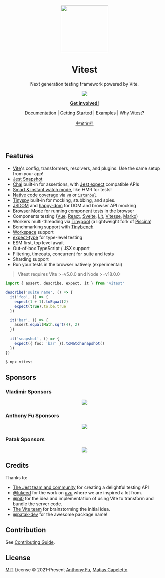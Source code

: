<p align="center">
<img src="https://user-images.githubusercontent.com/11247099/145112184-a9ff6727-661c-439d-9ada-963124a281f7.png" height="150">
</p>

<h1 align="center">
Vitest
</h1>
<p align="center">
Next generation testing framework powered by Vite.
<p>
<p align="center">
  <a href="https://www.npmjs.com/package/vitest"><img src="https://img.shields.io/npm/v/vitest?color=729B1B&label="></a>
<p>

<p align="center">
<a href="https://chat.vitest.dev"><b>Get involved!</b></a>
</p>
<p align="center">
 <a href="https://vitest.dev">Documentation</a> | <a href="https://vitest.dev/guide/">Getting Started</a> | <a href="https://vitest.dev/guide/#examples">Examples</a> | <a href="https://vitest.dev/guide/why">Why Vitest?</a>
</p>
<p align="center">
<a href="https://cn.vitest.dev">中文文档</a>
</p>

<h4 align="center">

</h4>
<br>
<br>

## Features

- [Vite](https://vitejs.dev/)'s config, transformers, resolvers, and plugins. Use the same setup from your app!
- [Jest Snapshot](https://jestjs.io/docs/snapshot-testing)
- [Chai](https://www.chaijs.com/) built-in for assertions, with [Jest expect](https://jestjs.io/docs/expect) compatible APIs
- [Smart & instant watch mode](https://vitest.dev/guide/features.html#watch-mode), like HMR for tests!
- [Native code coverage](https://vitest.dev/guide/features.html#coverage) via [`v8`](https://v8.dev/blog/javascript-code-coverage) or [`istanbul`](https://istanbul.js.org/).
- [Tinyspy](https://github.com/tinylibs/tinyspy) built-in for mocking, stubbing, and spies.
- [JSDOM](https://github.com/jsdom/jsdom) and [happy-dom](https://github.com/capricorn86/happy-dom) for DOM and browser API mocking
- [Browser Mode](https://vitest.dev/guide/browser/) for running component tests in the browser
- Components testing ([Vue](./examples/vue), [React](./examples/react), [Svelte](./examples/svelte), [Lit](./examples/lit), [Vitesse](./examples/vitesse), [Marko](https://github.com/marko-js/examples/tree/master/examples/library-ts))
- Workers multi-threading via [Tinypool](https://github.com/tinylibs/tinypool) (a lightweight fork of [Piscina](https://github.com/piscinajs/piscina))
- Benchmarking support with [Tinybench](https://github.com/tinylibs/tinybench)
- [Workspace](https://vitest.dev/guide/workspace) support
- [expect-type](https://github.com/mmkal/expect-type) for type-level testing
- ESM first, top level await
- Out-of-box TypeScript / JSX support
- Filtering, timeouts, concurrent for suite and tests
- Sharding support
- Run your tests in the browser natively (experimental)

> Vitest requires Vite >=v5.0.0 and Node >=v18.0.0

```ts
import { assert, describe, expect, it } from 'vitest'

describe('suite name', () => {
  it('foo', () => {
    expect(1 + 1).toEqual(2)
    expect(true).to.be.true
  })

  it('bar', () => {
    assert.equal(Math.sqrt(4), 2)
  })

  it('snapshot', () => {
    expect({ foo: 'bar' }).toMatchSnapshot()
  })
})
```

```bash
$ npx vitest
```

## Sponsors

### Vladimir Sponsors

<p align="center">
  <a href="https://cdn.jsdelivr.net/gh/sheremet-va/static/sponsors.svg">
    <img src='https://cdn.jsdelivr.net/gh/sheremet-va/static/sponsors.svg'/>
  </a>
</p>

### Anthony Fu Sponsors

<p align="center">
  <a href="https://cdn.jsdelivr.net/gh/antfu/static/sponsors.svg">
    <img src='https://cdn.jsdelivr.net/gh/antfu/static/sponsors.svg'/>
  </a>
</p>

### Patak Sponsors

<p align="center">
  <a href="https://cdn.jsdelivr.net/gh/patak-dev/static/sponsors.svg">
    <img src='https://cdn.jsdelivr.net/gh/patak-dev/static/sponsors.svg'/>
  </a>
</p>

## Credits

Thanks to:

- [The Jest team and community](https://jestjs.io/) for creating a delightful testing API
- [@lukeed](https://github.com/lukeed) for the work on [uvu](https://github.com/lukeed/uvu) where we are inspired a lot from.
- [@pi0](https://github.com/pi0) for the idea and implementation of using Vite to transform and bundle the server code.
- [The Vite team](https://github.com/vitejs/vite) for brainstorming the initial idea.
- [@patak-dev](https://github.com/patak-dev) for the awesome package name!

## Contribution
See [Contributing Guide](https://github.com/vitest-dev/vitest/blob/main/CONTRIBUTING.md).

## License

[MIT](./LICENSE) License © 2021-Present [Anthony Fu](https://github.com/antfu), [Matias Capeletto](https://github.com/patak-dev)
